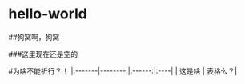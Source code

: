 hello-world
===========

##狗窝啊，狗窝

###这里现在还是空的

#为啥不能折行？！
|:-------|--------:|:------:|:----|
| 这是啥 | 表格么？|
